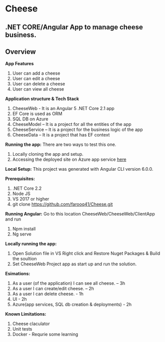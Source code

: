 # Cheese

## **.NET CORE/Angular App to manage cheese business.**

## **Overview**
**App Features**
1.	User can add a cheese
2.	User can edit a cheese
3.  User can delete a cheese
4.  User can view all cheese

**Application structure & Tech Stack**
1.	CheeseWeb - It is an Angular 5 .NET Core 2.1 app
2.	EF Core is used as ORM
3.	SQL DB on Azure
4.	CheeseModel – It is a project for all the entities of the app
5.	CheeseService – It is a project for the business logic of the app
6.	CheeseData – It is a project that has EF context

**Running the app:**
There are two ways to test this one.
1)	Locally cloning the app and setup.
2)	Accessing the deployed site on Azure app service [here](https://cheesaria.azurewebsites.net)

**Local Setup:**
This project was generated with Angular CLI version 6.0.0.

**Prerequisites:**
1)	.NET Core 2.2
2)	Node JS 
3)	VS 2017 or higher
4)   git clone https://github.com/farooq41/Cheese.git

**Running Angular:**
Go to this location CheeseWeb/CheeseWeb/ClientApp and run
1)	Npm install
2)	Ng serve

**Locally running the app:**
1)	Open Solution file in VS Right click and Restore Nuget Packages & Build the soultion
2)	Set CheeseWeb Project app as start up and run the solution.
 
**Esimations:**
1.	As a user (of the application) I can see all cheese. – 3h
2.	As a user I can create/edit cheese. – 2h
3.	As a user I can delete cheese. - 1h
4.  UI - 2h
6.	Azure(app services, SQL db creation & deployments)  - 2h

**Known Limitations:**
1.	Cheese claculator
2.	Unit tests
3.	Docker - Requrie some learning 


